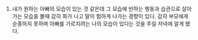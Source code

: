 1. 내가 원하는 아빠의 모습이 있는 것 같은데 그 모습에 반하는 행동과 습관으로 살아가는 모습을 볼때 감히 화가 나고 말이 험하게 나가는 경향이 있다. 감히 부모애게 순종하지 못하며 아빠를 가르치려는 나의 모습이 있다는 것을 주일 저녁에 알게 됐다. 